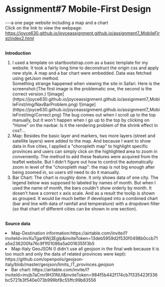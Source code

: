 # Assignment#7 Mobile-First Design 
---a one page website including a map and a chart
<br>Click on the link to view the webpage:<br> https://joyce630.github.io/joyceassignment.github.io/assignment7_MobileFirst/index2.html

<br><b>Introduction</b>
<ol>
<li>I used a template on startbootstrap.com as a basic template for my website. It took a fairly long time to deconstruct the origin css and apply new style. A map and a bar chart were embedded. Data was fetched using getJson method. 
<br>Something strange happened when viewing the site in Safari. 
Here is the screenshot:(The first image is the problematic one, the second is the correct version.) 
![image](https://joyce630.github.io/joyceassignment.github.io/assignment7_MobileFirst/img/NavBarProblem.png)
![image](https://joyce630.github.io/joyceassignment.github.io/assignment7_MobileFirst/img/Correct.png)
The bug comes out when I scroll up to the top manually, but it won't happen when I go up to the top by clicking on "Home" on the navbar. Is it the rendering problem of the shrink effect in css?...

<li>Map: Besides the basic layer and markers, two more layers (street and satellite layers) were added to the map. And  because I want to show data in five cities, I applied a "choropleth map" to highlight specific provinces and users can simply click on the highlighted area to zoom in conveniently. The method to add these features were acquired from the leaflet website. But I didn't figure out how to control the automatically zoom in level of the "choropleth map": the map is not big enough after being zoomed in, so users stil need to do it manually.
<li>Bar Chart: The chart is roughly done. It only shows data of one city. The legend below was supposed to labeled by names of month. But when I used the name of month, the bars couldn't show orderly by month. It dosen't have a correct x axis scale. And as a result the toolip is shown as grouped. It would be much better if developed into a combined chart (bar and line with data of rainfall and temperature) with a dropdown filter (so that chart of different cities can be shown in one section).
</ol>



<br><b>Source data</b>
<li>Map-Destination information:https://airtable.com/invite/l?inviteId=invXuTgar6Wj3Eglp&inviteToken=13deb5959d2f530f0498b0ccb71a5e236200fa76c9f1f01086a5a0016355f3b5
<li>Map-Italy GeoJSON (I didn't use all geojson in the final web because it is too much and only the data of related provinces were kept): https://github.com/openpolis/geojson-italy/blob/master/geojson/limits_IT_provinces.geojson
<li>Bar chart: https://airtable.com/invite/l?inviteId=invjb7aCmr9H31NUl&inviteToken=984f5b442f174cb7f335423f336bc5721b3f540e073b999bf8c55ffc99b83556

        

